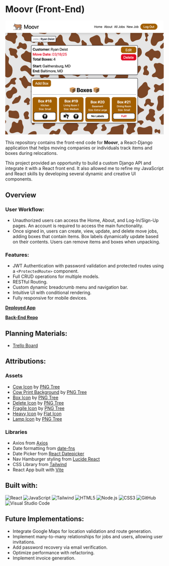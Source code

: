 # Moovr (Front-End)

![Job Page Screenshot](/public/images/JobDetailPage.png)

This repository contains the front-end code for **Moovr**, a React-Django application that helps moving companies or individuals track items and boxes during relocations.

This project provided an opportunity to build a custom Django API and integrate it with a React front end. It also allowed me to refine my JavaScript and React skills by developing several dynamic and creative UI components. 

## Overview
### User Workflow:
- Unauthorized users can access the Home, About, and Log-In/Sign-Up pages. An account is required to access the main functionality.
- Once signed in, users can create, view, update, and delete move jobs, adding boxes that contain items. Box labels dynamically update based on their contents. Users can remove items and boxes when unpacking.

### Features:
- JWT Authentication with password validation and protected routes using a `<ProtectedRoute>` component.
- Full CRUD operations for multiple models.
- RESTful Routing.
- Custom dynamic breadcrumb menu and navigation bar.
- Intuitive UI with conditional rendering.
- Fully responsive for mobile devices.

[**Deployed App**](https://moovr.netlify.app/)

[**Back-End Repo**](https://github.com/ryandeist/moovr-back-end)

## Planning Materials:
- [Trello Board](https://trello.com/b/k7vTehLW/moover)

## Attributions:
### Assets
- [Cow Icon](https://pngtree.com/freepng/brown-cow-in-line-style-standing-on-the-side-vector_12292741.html) by [PNG Tree](https://pngtree.com/)
- [Cow Print Background](https://pngtree.com/) by [PNG Tree](https://pngtree.com/)
- [Box Icon](https://pngtree.com/freepng/cardboard-box_7966242.html) by [PNG Tree](https://pngtree.com/)
- [Delete Icon](https://pngtree.com/freepng/delete-vector-icon_4236653.html) by [PNG Tree](https://pngtree.com/)
- [Fragile Icon](https://pngtree.com/element/down?id=NTA5MTY0NQ==&type=1&time=1743261318&token=YTM3MDk5OTZmODU3YzY2MGU4ZTIxNzM4NmQ3MzUzOWM=&t=0) by [PNG Tree](https://pngtree.com/)
- [Heavy Icon](https://www.flaticon.com/free-icon/heavy-things_5972022?term=heavy+box&page=1&position=6&origin=tag&related_id=5972022) by [Flat Icon](https://www.flaticon.com/)
- [Lamp Icon](https://pngtree.com/element/down?id=NDA5MTE5NA==&type=1&time=1743263204&token=NDk4MWI2NzdhYjJhMjRlYTA5NjA0ZGI2NTM1NmQ4ZDE=&t=0) by [PNG Tree](https://pngtree.com/)

### Libraries 
- Axios from [Axios](https://axios-http.com/)
- Date formatting from [date-fns](https://date-fns.org/)
- Date Picker from [React Datepicker](https://reactdatepicker.com/)
- Nav Hamburger styling from [Lucide React](https://lucide.dev/guide/packages/lucide-react)
- CSS Library from [Tailwind](https://tailwindcss.com/)
- React App built with [Vite](https://vite.dev/) 

## Built with:
![React](https://img.shields.io/badge/react-%2361DAFB?style=for-the-badge&logo=react&logoColor=black)
![JavaScript](https://img.shields.io/badge/javascript-%23323330.svg?style=for-the-badge&logo=javascript&logoColor=%23F7DF1E)
![Tailwind](https://img.shields.io/badge/tailwind-%2306B6D4?style=for-the-badge&logo=tailwindcss&logoColor=white)
![HTML5](https://img.shields.io/badge/html5-%23E34F26.svg?style=for-the-badge&logo=html5&logoColor=white)
![Node.js](https://img.shields.io/badge/node.js-%235FA04E?style=for-the-badge&logo=nodedotjs&logoColor=white)
![CSS3](https://img.shields.io/badge/css3-%231572B6.svg?style=for-the-badge&logo=css3&logoColor=white)
![GitHub](https://img.shields.io/badge/github-%23121011.svg?style=for-the-badge&logo=github&logoColor=white)
![Visual Studio Code](https://img.shields.io/badge/Visual%20Studio%20Code-0078d7.svg?style=for-the-badge&logo=visual-studio-code&logoColor=white)

## Future Implementations:
- Integrate Google Maps for location validation and route generation.
- Implement many-to-many relationships for jobs and users, allowing user invitations.
- Add password recovery via email verification.
- Optimize performance with refactoring.
- Implement invoice generation.
